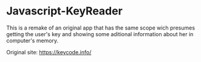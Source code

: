# Javascript-KeyReader

This is a remake of an original app that has the same scope wich presumes getting the user's key and showing some aditional information about her in computer's memory.

Original site: https://keycode.info/

